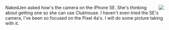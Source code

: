 <img src="http://scripting.com/images/2020/08/29/likerUser.png" border="0" align="right">NakedJen asked how's the camera on the iPhone SE. She's thinking about getting one so she can use Clubhouse. I haven't even tried the SE's camera, I've been so focused on the Pixel 4a's. I will do some picture taking with it. 
